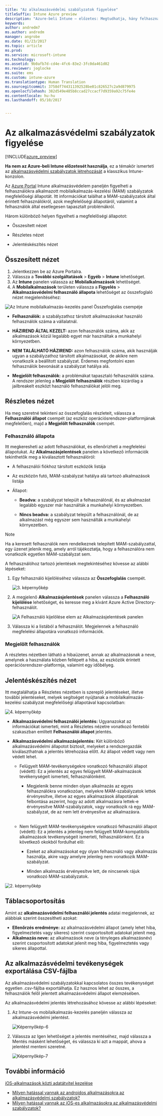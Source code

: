 ```yaml
---
title: "Az alkalmazásvédelmi szabályzatok figyelése"
titleSuffix: Intune Azure preview
description: "Azure-beli Intune – előzetes: Megtudhatja, hány felhasználóra érvényes a szabályzat, és megjelenítheti a részleteket."
keywords: 
author: andredm7
ms.author: andredm
manager: angrobe
ms.date: 01/23/2017
ms.topic: article
ms.prod: 
ms.service: microsoft-intune
ms.technology: 
ms.assetid: 9b0afb7d-cd4e-4fc6-83e2-3fc0da461d02
ms.reviewer: joglocke
ms.suite: ems
ms.custom: intune-azure
ms.translationtype: Human Translation
ms.sourcegitcommit: 3758df744311392528be01c826527c2a9d879975
ms.openlocfilehash: 382d549e485b8ccad27ccacf7d9359a92c75fe4e
ms.contentlocale: hu-hu
ms.lasthandoff: 05/10/2017


---
```


# <a name="how-to-monitor-app-protection-policies"></a>Az alkalmazásvédelmi szabályzatok figyelése
[!INCLUDE[azure_preview](../includes/azure_preview.md)]

**Ha nem az Azure-beli Intune előzetesét használja**, ez a témakör ismerteti az [alkalmazásvédelmi szabályzatok létrehozását](https://docs.microsoft.com/intune/deploy-use/create-and-deploy-mobile-app-management-policies-with-microsoft-intune) a klasszikus Intune-konzolon.


Az [Azure Portal](https://portal.azure.com) Intune alkalmazásvédelem paneljén figyelheti a felhasználókra alkalmazott mobilalkalmazás-kezelési (MAM) szabályzatok megfelelőségi állapotát. Itt információkat találhat a MAM-szabályzatok által érintett felhasználókról, azok megfelelőségi állapotáról, valamint a felhasználók által esetlegesen tapasztalt problémákról.

Három különböző helyen figyelheti a megfelelőségi állapotot:

-   Összesített nézet

-   Részletes nézet

-   Jelentéskészítés nézet

## <a name="summary-view"></a>Összesített nézet

1. Jelentkezzen be az Azure Portalra.
2. Válassza a **További szolgáltatások** > **Egyéb** > **Intune** lehetőséget.
3. Az **Intune** panelen válassza az **Mobilalkalmazások** lehetőséget.
4. A **Mobilalkalmazások** területen válassza a **Figyelés** > **Alkalmazásvédelmi felhasználó állapota** lehetőséget az összefoglaló nézet megjelenítéséhez:

![Az Intune mobilalkalmazás-kezelés panel Összefoglalás csempéje](../media/app-protection-user-status-summary.png)

-   **Felhasználók:** a szabályzathoz társított alkalmazásokat használó felhasználók száma a vállalatnál.

-   **HÁZIREND ÁLTAL KEZELT:** azon felhasználók száma, akik az alkalmazások közül legalább egyet már használtak a munkahelyi környezetben.

-   **NEM TALÁLHATÓ HÁZIREND:** azon felhasználók száma, akik használják ugyan a szabályzathoz társított alkalmazásokat, de akikre nem vonatkozik a beállított szabályzat. Érdemes megfontolni ezen felhasználók bevonását a szabályzat hatálya alá.

- **Megjelölt felhasználók:** a problémákat tapasztaló felhasználók száma. A rendszer jelenleg a **Megjelölt felhasználók** részben kizárólag a jailbreakelt eszközt használó felhasználókat jelöli meg.


## <a name="detailed-view"></a>Részletes nézet
Ha meg szeretné tekinteni az összefoglalás részleteit, válassza a **Felhasználói állapot** csempét (az eszköz operációsrendszer-platformjának megfelelően), majd a **Megjelölt felhasználók** csempét.

### <a name="user-status"></a>Felhasználó állapota
Itt megkeresheti az adott felhasználókat, és ellenőrizheti a megfelelési állapotukat. Az **Alkalmazásjelentések** panelen a következő információk tekinthetők meg a kiválasztott felhasználóról:
- A felhasználói fiókhoz társított eszközök listája

- Az eszközön futó, MAM-szabályzat hatálya alá tartozó alkalmazások listája

- Állapot:

  - **Beadva:** a szabályzat települt a felhasználónál, és az alkalmazást legalább egyszer már használták a munkahelyi környezetben.

  - **Nincs beadva:** a szabályzat települt a felhasználónál, de az alkalmazást még egyszer sem használták a munkahelyi környezetben.

>[!NOTE]
> Ha a keresett felhasználók nem rendelkeznek telepített MAM-szabályzattal, egy üzenet jelenik meg, amely arról tájékoztatja, hogy a felhasználóra nem vonatkozik egyetlen MAM-szabályzat sem.

A felhasználóhoz tartozó jelentések megtekintéséhez kövesse az alábbi lépéseket:

1.  Egy felhasználó kijelöléséhez válassza az **Összefoglalás** csempét.

    ![3. képernyőkép](../media/MAM-reporting-6.png)

2. A megjelenő **Alkalmazásjelentések** panelen válassza a **Felhasználó kijelölése** lehetőséget, és keresse meg a kívánt Azure Active Directory-felhasználót.

    ![A Felhasználó kijelölése elem az Alkalmazásjelentések panelen](../media/MAM-reporting-2.png)

3. Válassza ki a listából a felhasználót. Megjelennek a felhasználó megfelelési állapotára vonatkozó információk.

### <a name="flagged-users"></a>Megjelölt felhasználók
A részletes nézetben látható a hibaüzenet, annak az alkalmazásnak a neve, amelynek a használata közben fellépett a hiba, az eszközök érintett operációsrendszer-platformja, valamint egy időbélyeg.

## <a name="reporting-view"></a>Jelentéskészítés nézet

Itt megtalálhatja a Részletes nézetben is szereplő jelentéseket, illetve további jelentéseket, melyek segítséget nyújtanak a mobilalkalmazás-kezelési szabályzat megfelelőségi állapotával kapcsolatban:

![4. képernyőkép](../media/MAM-reporting-7.png)

-   **Alkalmazásvédelmi felhasználói jelentés:** Ugyanazokat az információkat ismerteti, mint a Részletes nézetre vonatkozó fentebbi szakaszban említett **Felhasználói állapot** jelentés.

-   **Alkalmazásvédelmi alkalmazásjelentés:** Két különböző alkalmazásvédelmi állapotot biztosít, melyeket a rendszergazdák kiválaszthatnak a jelentés létrehozása előtt. Az állapot védett vagy nem védett lehet.

    -   Felügyelt MAM-tevékenységekre vonatkozó felhasználói állapot (védett): Ez a jelentés az egyes felügyelt MAM-alkalmazások tevékenységeit ismerteti, felhasználónként.

        -   Megjelenik benne minden olyan alkalmazás az egyes felhasználókra vonatkozóan, melyekre MAM-szabályzatok lettek érvényesítve, illetve az egyes alkalmazások állapotának felbontása aszerint, hogy az adott alkalmazásra lettek-e érvényesítve MAM-szabályzatok, vagy vonatkozik rá egy MAM-szabályzat, de az nem lett érvényesítve az alkalmazásra.
<br></br>
    -   Nem felügyelt MAM-tevékenységekre vonatkozó felhasználói állapot (védett): Ez a jelentés a jelenleg nem felügyelt MAM-kompatibilis alkalmazások tevékenységeit ismerteti, felhasználónként. Ez a következő okokból fordulhat elő:

        -   Ezeket az alkalmazásokat egy olyan felhasználó vagy alkalmazás használja, akire vagy amelyre jelenleg nem vonatkozik MAM-szabályzat.

        -   Minden alkalmazás érvényesítve lett, de nincsenek rájuk vonatkozó MAM-szabályzatok.

![2. képernyőkép](../media/MAM-reporting-4.png)

## <a name="table-grouping"></a>Táblacsoportosítás

Amint az **alkalmazásvédelmi felhasználói jelentés** adatai megjelennek, az alábbiak szerint összesítheti azokat:

- **Ellenőrzés eredménye:** az alkalmazásvédelmi állapot (amely lehet hiba, figyelmeztetés vagy sikeres) szerint csoportosított adatokat jelenít meg.
- **Alkalmazás neve:** az alkalmazások neve (a tényleges alkalmazásnév) szerint csoportosított adatokat jelenít meg hiba, figyelmeztetés vagy sikeres állapottal.

## <a name="export-app-protection-activities-to-csv"></a>Az alkalmazásvédelmi tevékenységek exportálása CSV-fájlba

Az alkalmazásvédelmi szabályzatokkal kapcsolatos összes tevékenységet egyetlen .csv-fájlba exportálhatja. Ez hasznos lehet az összes, a felhasználók felől jelentett alkalmazásvédelmi állapot elemzésében.

Az alkalmazásvédelmi jelentés létrehozásához kövesse az alábbi lépéseket:

1. Az Intune-os mobilalkalmazás-kezelés paneljén válassza az alkalmazásvédelmi jelentést.

    ![Képernyőkép-6](../media/app-protection-report-csv-2.png)

2. Válassza az Igen lehetőséget a jelentés mentéséhez, majd válassza a Mentés másként lehetőséget, és válassza ki azt a mappát, ahova a jelentést menteni szeretné.

    ![Képernyőkép-7](../media/app-protection-report-csv-1.png)

## <a name="see-also"></a>További információ
[iOS-alkalmazások közti adatátvitel kezelése](manage-data-transfer-between-ios-apps-with-microsoft-intune.md)

* [Milyen hatással vannak az androidos alkalmazásokra az alkalmazásvédelmi szabályzatok?](app-protection-enabled-android-apps.md)
* [Milyen hatással vannak az iOS-es alkalmazásokra az alkalmazásvédelmi szabályzatok?](app-protection-enabled-ios-apps.md)

